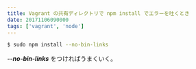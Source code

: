 ```yaml
---
title: Vagrant の共有ディレクトリで npm install でエラーを吐くとき
date: 20171106090000
tags: ['vagrant', 'node']
---
```


```bash
$ sudo npm install --no-bin-links
```

***--no-bin-links*** をつければうまくいく。
